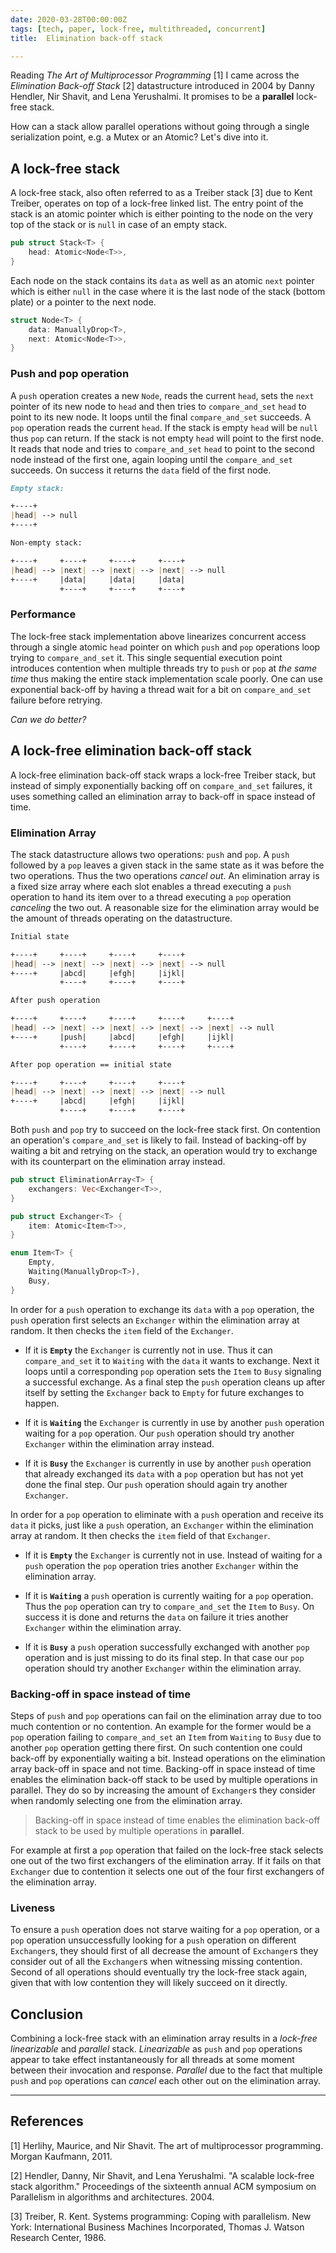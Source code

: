 ```yaml
---
date: 2020-03-28T00:00:00Z
tags: [tech, paper, lock-free, multithreaded, concurrent]
title:  Elimination back-off stack

---
```


Reading *The Art of Multiprocessor Programming* [1] I came across the
*Elimination Back-off Stack* [2] datastructure introduced in 2004 by Danny
Hendler, Nir Shavit, and Lena Yerushalmi. It promises to be a **parallel**
lock-free stack.

How can a stack allow parallel operations without going through a single
serialization point, e.g. a Mutex or an Atomic? Let's dive into it.

## A lock-free stack

A lock-free stack, also often referred to as a Treiber stack [3] due to Kent
Treiber, operates on top of a lock-free linked list. The entry point of the
stack is an atomic pointer which is either pointing to the node on the very top
of the stack or is `null` in case of an empty stack.

```Rust
pub struct Stack<T> {
    head: Atomic<Node<T>>,
}
```

Each node on the stack contains its `data` as well as an atomic `next` pointer which is
either `null` in the case where it is the last node of the stack (bottom plate)
or a pointer to the next node.

```Rust
struct Node<T> {
    data: ManuallyDrop<T>,
    next: Atomic<Node<T>>,
}
```

### Push and pop operation

A `push` operation creates a new `Node`, reads the current `head`, sets the
`next` pointer of its new node to `head` and then tries to `compare_and_set`
`head` to point to its new node. It loops until the final `compare_and_set`
succeeds. A `pop` operation reads the current `head`. If the stack is empty
`head` will be `null` thus `pop` can return. If the stack is not empty `head`
will point to the first node. It reads that node and tries to `compare_and_set`
`head` to point to the second node instead of the first one, again looping until
the `compare_and_set` succeeds. On success it returns the `data` field of the
first node.

``` markdown
Empty stack:

+----+
|head| --> null
+----+

Non-empty stack:

+----+     +----+     +----+     +----+
|head| --> |next| --> |next| --> |next| --> null
+----+     |data|     |data|     |data|
           +----+     +----+     +----+
```

### Performance

The lock-free stack implementation above linearizes concurrent access through a
single atomic `head` pointer on which `push` and `pop` operations loop trying to
`compare_and_set` it. This single sequential execution point introduces
contention when multiple threads try to `push` or `pop` at *the same time* thus
making the entire stack implementation scale poorly. One can use exponential
back-off by having a thread wait for a bit on `compare_and_set` failure before
retrying.

*Can we do better?*


## A lock-free elimination back-off stack

A lock-free elimination back-off stack wraps a lock-free Treiber stack, but
instead of simply exponentially backing off on `compare_and_set` failures, it
uses something called an elimination array to back-off in space instead of time.


### Elimination Array

The stack datastructure allows two operations: `push` and `pop`. A `push`
followed by a `pop` leaves a given stack in the same state as it was before the
two operations. Thus the two operations *cancel out*. An elimination array is a
fixed size array where each slot enables a thread executing a `push` operation
to hand its item over to a thread executing a `pop` operation *canceling* the
two out. A reasonable size for the elimination array would be the amount of
threads operating on the datastructure.


``` markdown
Initial state

+----+     +----+     +----+     +----+
|head| --> |next| --> |next| --> |next| --> null
+----+     |abcd|     |efgh|     |ijkl|
           +----+     +----+     +----+

After push operation

+----+     +----+     +----+     +----+     +----+
|head| --> |next| --> |next| --> |next| --> |next| --> null
+----+     |push|     |abcd|     |efgh|     |ijkl|
           +----+     +----+     +----+     +----+

After pop operation == initial state

+----+     +----+     +----+     +----+
|head| --> |next| --> |next| --> |next| --> null
+----+     |abcd|     |efgh|     |ijkl|
           +----+     +----+     +----+
```

Both `push` and `pop` try to succeed on the lock-free stack first. On contention
an operation's `compare_and_set` is likely to fail. Instead of backing-off by
waiting a bit and retrying on the stack, an operation would try to exchange with
its counterpart on the elimination array instead.

```rust
pub struct EliminationArray<T> {
    exchangers: Vec<Exchanger<T>>,
}

pub struct Exchanger<T> {
    item: Atomic<Item<T>>,
}

enum Item<T> {
    Empty,
    Waiting(ManuallyDrop<T>),
    Busy,
}
```

In order for a `push` operation to exchange its `data` with a `pop` operation,
the `push` operation first selects an `Exchanger` within the elimination array
at random. It then checks the `item` field of the `Exchanger`.

- If it is **`Empty`** the `Exchanger` is currently not in use. Thus it can
  `compare_and_set` it to `Waiting` with the `data` it wants to exchange. Next
  it loops until a corresponding `pop` operation sets the `Item` to `Busy`
  signaling a successful exchange. As a final step the `push` operation cleans
  up after itself by setting the `Exchanger` back to `Empty` for future
  exchanges to happen.

- If it is **`Waiting`** the `Exchanger` is currently in use by another `push`
  operation waiting for a `pop` operation. Our `push` operation should try
  another `Exchanger` within the elimination array instead.

- If it is **`Busy`** the `Exchanger` is currently in use by another `push`
  operation that already exchanged its `data` with a `pop` operation but has not
  yet done the final step. Our `push` operation should again try another
  `Exchanger`.

In order for a `pop` operation to eliminate with a `push` operation and receive
its `data` it picks, just like a `push` operation, an `Exchanger` within the
elimination array at random. It then checks the `item` field of that
`Exchanger`.

- If it is **`Empty`** the `Exchanger` is currently not in use. Instead of
  waiting for a `push` operation the `pop` operation tries another `Exchanger`
  within the elimination array.

- If it is **`Waiting`** a `push` operation is currently waiting for a `pop`
  operation. Thus the `pop` operation can try to `compare_and_set` the `Item` to
  `Busy`. On success it is done and returns the `data` on failure it tries
  another `Exchanger` within the elimination array.

- If it is **`Busy`** a `push` operation successfully exchanged with another
  `pop` operation and is just missing to do its final step. In that case our
  `pop` operation should try another `Exchanger` within the elimination array.

### Backing-off in space instead of time

Steps of `push` and `pop` operations can fail on the elimination array due to
too much contention or no contention. An example for the former would be a `pop`
operation failing to `compare_and_set` an `Item` from `Waiting` to `Busy` due to
another `pop` operation getting there first. On such contention one could
back-off by exponentially waiting a bit. Instead operations on the elimination
array back-off in space and not time. Backing-off in space instead of time
enables the elimination back-off stack to be used by multiple operations in
parallel. They do so by increasing the amount of `Exchanger`s they consider when
randomly selecting one from the elimination array.

> Backing-off in space instead of time enables the elimination back-off stack to
> be used by multiple operations in **parallel**.

For example at first a `pop` operation that failed on the lock-free stack
selects one out of the two first exchangers of the elimination array. If it
fails on that `Exchanger` due to contention it selects one out of the four first
exchangers of the elimination array.

### Liveness

To ensure a `push` operation does not starve waiting for a `pop` operation, or a
`pop` operation unsuccessfully looking for a `push` operation on different
`Exchanger`s, they should first of all decrease the amount of `Exchanger`s they
consider out of all the `Exchanger`s when witnessing missing contention. Second
of all operations should eventually try the lock-free stack again, given that
with low contention they will likely succeed on it directly.


## Conclusion

Combining a lock-free stack with an elimination array results in a *lock-free*
*linearizable* and *parallel* stack. *Linearizable* as `push` and `pop`
operations appear to take effect instantaneously for all threads at some moment
between their invocation and response. *Parallel* due to the fact that multiple
`push` and `pop` operations can *cancel* each other out on the elimination
array.



---

## References


[1] Herlihy, Maurice, and Nir Shavit. The art of multiprocessor programming.
Morgan Kaufmann, 2011.

[2] Hendler, Danny, Nir Shavit, and Lena Yerushalmi. "A scalable lock-free stack
algorithm." Proceedings of the sixteenth annual ACM symposium on Parallelism in
algorithms and architectures. 2004.

[3] Treiber, R. Kent. Systems programming: Coping with parallelism. New York:
International Business Machines Incorporated, Thomas J. Watson Research Center,
1986.
